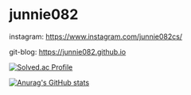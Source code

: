 # junnie082

instagram: https://www.instagram.com/junnie082cs/

git-blog: https://junnie082.github.io

[![Solved.ac Profile](http://mazassumnida.wtf/api/v2/generate_badge?boj=junnie082)](https://solved.ac/junnie082/)

[![Anurag's GitHub stats](https://github-readme-stats.vercel.app/api?username=junnie082)](https://github.com/anuraghazra/github-readme-stats)
